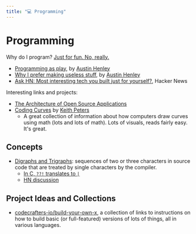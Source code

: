 ```yaml
---
title: "💻 Programming"
---
```


# Programming

Why do I program? [Just for fun. No, really.](https://justforfunnoreally.dev/)

- [Programming as play](https://austinhenley.com/blog/programmingasplay.html),
  by [Austin Henley](https://austinhenley.com/)
- [Why I prefer making useless stuff](https://austinhenley.com/blog/makinguselessstuff.html),
  by [Austin Henley](https://austinhenley.com/)
- [Ask HN: Most interesting tech you built just for yourself?](https://news.ycombinator.com/item?id=35729232),
  Hacker News

Interesting links and projects:

- [The Architecture of Open Source Applications](https://aosabook.org/en/index.html)
- [Coding Curves](https://www.bit-101.com/blog/2022/11/coding-curves/) by
  [Keith Peters](https://www.bit-101.com/)
  - A great collection of information about how computers draw curves using math
    (lots and lots of math). Lots of visuals, reads fairly easy. It's great.

## Concepts

- [Digraphs and Trigraphs](https://en.wikipedia.org/wiki/Digraphs_and_trigraphs):
  sequences of two or three characters in source code that are treated by single
  characters by the compiler.
  - [In C, `??!` translates to `|`](https://stackoverflow.com/a/7825075)
  - [HN discussion](https://news.ycombinator.com/item?id=33101401)

## Project Ideas and Collections

- [codecrafters-io/build-your-own-x](https://github.com/codecrafters-io/build-your-own-x),
  a collection of links to instructions on how to build basic (or full-featured)
  versions of lots of things, all in various languages.

